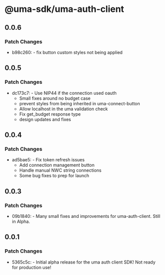 # @uma-sdk/uma-auth-client

## 0.0.6

### Patch Changes

- b98c260: - fix button custom styles not being applied

## 0.0.5

### Patch Changes

- dc173c7: - Use NIP44 if the connection used oauth
  - Small fixes around no budget case
  - prevent styles from being inherited in uma-connect-button
  - Allow localhost in the uma validation check
  - Fix get_budget response type
  - design updates and fixes

## 0.0.4

### Patch Changes

- ad5bae5: - Fix token refresh issues
  - Add connection management button
  - Handle manual NWC string connections
  - Some bug fixes to prep for launch

## 0.0.3

### Patch Changes

- 09b1840: - Many small fixes and improvements for uma-auth-client. Still in Alpha.

## 0.0.1

### Patch Changes

- 5365c5c: - Initial alpha release for the uma auth client SDK! Not ready for production use!

